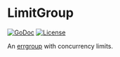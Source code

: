 # LimitGroup

[![GoDoc](https://godoc.org/github.com/bsm/limitgroup?status.png)](http://godoc.org/github.com/bsm/limitgroup)
[![License](https://img.shields.io/badge/License-Apache%202.0-blue.svg)](https://opensource.org/licenses/Apache-2.0)

An [errgroup](https://godoc.org/golang.org/x/sync/errgroup) with concurrency limits.
